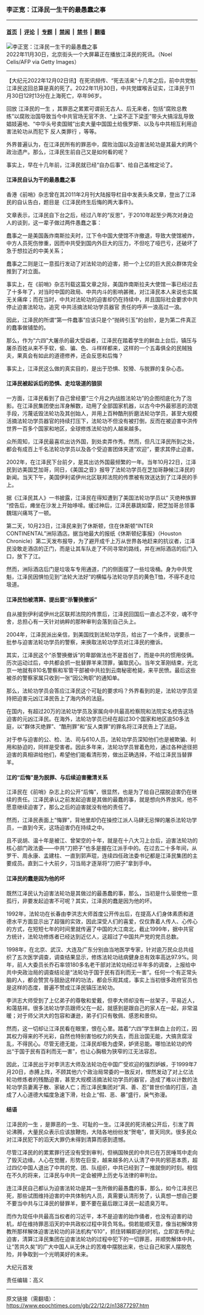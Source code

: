 ### 李正宽：江泽民一生干的最愚蠢之事

---

#### [首页](../../../..?n13877297) &nbsp;|&nbsp; [评论](../../../../../epoch-comment?n13877297) &nbsp;|&nbsp; [专题](../../../../../epoch-special?n13877297) &nbsp;|&nbsp; [禁闻](../../../../../epoch-news?n13877297) &nbsp;|&nbsp; [禁书](../../../../../books?n13877297) &nbsp;|&nbsp; [翻墙](https://github.com/gfw-breaker/nogfw/blob/master/README.md?n13877297)


<div><img alt="李正宽：江泽民一生干的最愚蠢之事" class="attachment-djy_600_400 size-djy_600_400 wp-post-image" src="https://i.epochtimes.com/assets/uploads/2022/12/id13876487-GettyImages-1245235287-600x400.jpg"/>
<div class="caption">
 2022年11月30日，北京街头一个大屏幕正在播放江泽民的死讯。（Noel Celis/AFP via Getty Images）
</div></div><hr/><div class="post_content" id="artbody" itemprop="articleBody">
 <!-- article content begin -->
 <p>
  【大纪元2022年12月02日讯】在死讯频传、“死去活来”十几年之后，前中共党魁江泽民这回总算是真的死了。2022年11月30日，中共党媒喉舌证实，江泽民于11月30日12时13分在上海死亡，卒年96岁。
 </p>
 <p>
  回放
  <ok href="https://www.epochtimes.com/gb/tag/%E6%B1%9F%E6%B3%BD%E6%B0%91%E7%9A%84%E4%B8%80%E7%94%9F.html">
   江泽民的一生
  </ok>
  ，其罪恶之累累可谓前无古人、后无来者，包括“腐败总教练”以腐败治国导致当今中共官场无官不贪、“上梁不正下梁歪”带头大搞淫乱导致娼妓遍地、“中华头号卖国贼”出卖大量中国国土给俄罗斯、以及与中共相互利用迫害法轮功从而犯下
  <ok href="https://www.epochtimes.com/gb/tag/%E5%8F%8D%E4%BA%BA%E7%B1%BB%E7%BD%AA%E8%A1%8C.html">
   反人类罪行
  </ok>
  ，等等。
 </p>
 <p>
  外界普遍认为，在江泽民所有的罪恶中，腐败治国以及迫害法轮功是其最大的两个政治遗产。那么，江泽民生前自己又是如何看的呢？
 </p>
 <p>
  事实上，早在十几年前，江泽民就已经“自办后事”、给自己盖棺定论了。
 </p>
 <h4>
  江泽民自认为干的最愚蠢之事
 </h4>
 <p>
  香港《前哨》杂志曾在其2011年2月刊大陆报导栏目中发表头条文章，登出了江泽民的自认告白，题目是《江泽民终生后悔的两大事件》。
 </p>
 <p>
  文章表示，江泽民自下台之后，经过八年的“反思”，于2010年起至少两次对身边人的谈到，这一辈子做过两件愚蠢之事：
 </p>
 <p>
  蠢事之一是美国轰炸南斯拉夫时，江下令中国大使馆不许撤退，导致大使馆被炸，中方人员死伤惨重，因而中共受到国内外巨大的压力，不但吃了哑巴亏，还破坏了急于想拉近的中美关系；
 </p>
 <p>
  蠢事之二则是江一意孤行发动了对法轮功的迫害，把一个上亿的巨大民众群体完全推到了对立面。
 </p>
 <p>
  事实上，在《前哨》杂志刊载这篇文章之际，美国炸南斯拉夫大使馆一事已经过去了十多年了，对当时中国的政局、中共内斗的影响甚微，对江泽民本人来说也实属无关痛痒；而在当时，中共对法轮功的迫害却仍在持续中，并且国际社会要求中共停止迫害法轮功，追究
  <ok href="https://www.epochtimes.com/gb/tag/%E4%B8%AD%E5%85%B1%E6%B4%BB%E6%91%98%E6%B3%95%E8%BD%AE%E5%8A%9F%E5%AD%A6%E5%91%98%E5%99%A8%E5%AE%98.html">
   中共活摘法轮功学员器官
  </ok>
  责任的呼声一浪高过一浪。
 </p>
 <p>
  因此，江泽民的所谓“第一件蠢事”应该只是个“抛砖引玉”的台阶，是为第二件真正的蠢事做铺垫的。
 </p>
 <p>
  那么，作为“六四”大屠杀的最大受益者，江泽民在踏着学生的鲜血上台后，镇压与屠杀百姓从来不手软，偷、骗、色、斗样样都来，这样的一个五毒俱全的民贼独夫，果真会有如此的道德修养，还会反思和后悔？
 </p>
 <p>
  事实上，江泽民这么做的真实目的，是出于恐惧、狡猾、与脱罪的复杂心态。
 </p>
 <h4>
  江泽民被起诉后的恐惧、走垃圾道的狼狈
 </h4>
 <p>
  一方面，江泽民看到了自己曾经要“三个月之内战胜法轮功”的企图彻底化为了泡影。在江泽民集团使出浑身解数，动用了全部国家机器，以古今中外最邪恶的流氓手段，污蔑诋毁法轮功及其创始人，并用上百种酷刑折磨法轮功学员，甚至大规模活摘法轮功学员器官的持续打压下，法轮功不但没有被打倒，反而在被迫害中洪传世界一百多个国家和地区，全球修炼法轮功的人越来越多。
 </p>
 <p>
  众所周知，江泽民最喜欢出访外国，到处卖弄作秀。然而，但凡江泽民所到之处，都会有成百上千名法轮功学员以及各个受迫害团体夹道“欢迎”，要求其停止迫害。
 </p>
 <p>
  2002年，在江泽民下台前夕，是其出访外国最频繁的一年。当年10月22日，江泽民到访美国芝加哥，同日，《美国之音》报导了法轮功学员在芝加哥静候江泽民的新闻。当天下午，美国伊利诺伊州北区联邦法院的传票被有效送达到了江泽民的手上。
 </p>
 <p>
  据《江泽民其人》一书披露，江泽民在得知遭到了美国法轮功学员以“
  <ok href="https://www.epochtimes.com/gb/tag/%E7%81%AD%E7%BB%9D%E7%A7%8D%E6%97%8F%E7%BD%AA.html">
   灭绝种族罪
  </ok>
  ”控告后，瘫坐在沙发上开始哆嗦。缓过神后，江泽民暴跳如雷，把芝加哥总领事魏瑞兴痛骂了一顿。
 </p>
 <p>
  第二天，10月23日，江泽民来到了休斯顿，住在休斯顿“INTER CONTINENTAL”洲际酒店。据当地最大的报纸《休斯顿纪事报》（Houston Chronicle）第二天发布报导，为了避开成千上万从世界各地赶来的抗议者，江泽民没敢走酒店的正门，而是让其车队走了不同寻常的路线，并在洲际酒店的后门入口，放下了江。
 </p>
 <p>
  然而，洲际酒店后门是垃圾车专用通道，门的侧面摆了一些垃圾桶。身为中共党魁，江泽民因惧怕见到“法轮大法好”的横幅与法轮功学员的黄色T恤，不得不走垃圾道。
 </p>
 <h4>
  江泽民怕被清算、提出要“杀警换撤诉”
 </h4>
 <p>
  自从接到伊利诺伊州北区联邦法院的传票后，江泽民回国后一直忐忑不安，魂不守舍，总担心有一天针对纳粹的那种审判会落到自己头上。
 </p>
 <p>
  2004年，江泽民派出亲信，到美国找到法轮功学员，给出了一个条件，说要杀一批参与迫害法轮功学员的警察，来换取法轮功学员对江泽民的撤诉。
 </p>
 <p>
  其实，江泽民这个“杀警换撤诉”的卑鄙做法也不是首创了，而是中共的惯用伎俩。历次运动过后，中共都会抓一批替罪羊来顶罪，骗取民心。当年文革刚结束，光北京一地就有810名警察和军管干部被中共拉到云南秘密枪毙，来平民愤。最后这些被杀的警察家属只收到一张“因公殉职”的通知单。
 </p>
 <p>
  那么，法轮功学员会答应江泽民这个可耻的要求吗？外界看到的是，法轮功学员坚持把迫害元凶江泽民告上了海内外的法庭。
 </p>
 <p>
  在国内，有超过20万的法轮功学员及家属向中共最高检察院和法院实名控告这场迫害的元凶江泽民。在海外，法轮功学员已经在超过30个国家和地区逾50多法庭，以“群体灭绝罪”、“酷刑罪”和“反人类罪”的罪名将江泽民告上了法庭。
 </p>
 <p>
  对于参与迫害的公、检、法、司与610人员，法轮功学员深知他们也是被欺骗、利用和胁迫的，同样是受害者。因此多年来，法轮功学员冒着危险，通过各种途径把迫害的真相讲给他们，希望他们能看清形势，做出正确选择，不给江泽民当替罪羊。
 </p>
 <h4>
  江的“后悔”是为脱罪、与后续迫害撇清关系
 </h4>
 <p>
  江泽民在《前哨》杂志上的公开“后悔”，很显然，也是为了给自己摆脱迫害仍在继续的责任。江泽民承认之前发起迫害是其做的最蠢的事，就是想向外界放风，他不愿意继续迫害了，那么之后的迫害就没有他的责任了。
 </p>
 <p>
  然而，江泽民表面上“悔罪”，背地里却仍在操控江派人马肆无忌惮的屠杀法轮功学员，一直到今天，这场迫害仍在持续之中。
 </p>
 <p>
  且不说胡、温十年是被江、曾架空的十年，就是在十八大习上台后，迫害法轮功的核心部门政法委——中共“刀把子”也多是握在江派手中的。在过去二十多年间，从罗干、周永康、孟建柱、一直到郭声琨，连续四任政法委书记都是江泽民集团的主要成员。直到二十大前夕，习当局才逐渐将“刀把子”拿到手中。
 </p>
 <h4>
  江泽民的蠢是因为他的坏
 </h4>
 <p>
  既然江泽民认为迫害法轮功是其做过的最愚蠢的事，那么，当初是什么驱使他一意孤行，非要发起迫害不可呢？其实，江泽民的蠢是因为他的坏。
 </p>
 <p>
  1992年，法轮功在长春由李洪志大师首度公开传出后，在提高人们身体素质和道德水平方面显示出了超强的实效，因此深受人们的喜爱，仅仅靠着人传人、心传心的方式，在短短七年的时间里就传遍了中国的大江南北，截止1999年，据中共官方统计，法轮功修炼者已经达到近亿人，这超过了中国共产党的党员总数。
 </p>
 <p>
  1998年，在北京、武汉、大连及广东分别由当地医学专家，针对逾万民众总共组织了五次医学调查，调查结果显示，修炼法轮功祛病健身总有效率高达97.9%。同年，前人大委员长乔石率领180多名老干部对法轮功经过半年多的调查，上报给中共中央政治局的调查结论是“法轮功于国于民有百利而无一害”。任何一个有正常头脑的人，都会赞赏与鼓励这样的功法，都会乐观其成，事实上当初很多政府官员也是这样的态度，普遍不赞成江泽民镇压法轮功。
 </p>
 <p>
  李洪志大师受到了上亿弟子的尊敬和爱戴，但李大师却没有一丝架子，平易近人，和蔼慈祥。很多法轮功学员跟师父在一起，就感到是跟自己的家人在一起，非常温暖；对于师父洪大的包容和谦逊，弟子们只有敬佩、感恩和景仰。
 </p>
 <p>
  然而，这一切却让江泽民看在眼里，恨在心里。踏着“六四”学生鲜血上台的江，因其权力得来的不光彩，自然也特别害怕权力的失去，而且治国无能，大搞贪腐淫乱，不得民心。尽管无德无能，江泽民却极为虚荣，妒贤忌能。哪怕法轮功的传出“于国于民有百利而无一害”，也让心胸极为狭窄的江无法容忍。
 </p>
 <p>
  因此，江泽民出于对李洪志大师及法轮功在中国广受欢迎的强烈妒嫉，于1999年7月20日，赤膊上阵，不顾其他六个政治局常委的一致反对，悍然发动了对上亿法轮功修炼者的残酷迫害，甚至大规模活摘法轮功学员的器官，造成了难以计数的法轮功学员妻离子散、家破人亡；而江泽民集团对“真、善、忍”普世价值的打压，造成了人心道德大幅度急速下滑，社会上“假、恶、暴”盛行，戾气弥漫。
 </p>
 <h4>
  结语
 </h4>
 <p>
  <ok href="https://www.epochtimes.com/gb/tag/%E6%B1%9F%E6%B3%BD%E6%B0%91%E7%9A%84%E4%B8%80%E7%94%9F.html">
   江泽民的一生
  </ok>
  ，是罪恶的一生、可耻的一生。江泽民的死讯被公开后，引发了舆论沸腾，大量民众表示应该放鞭炮，大陆各地纷纷发“贺电”，普天同庆。很多民众对江泽民犯下的滔天大罪仍未得到清算而感到遗憾。
 </p>
 <p>
  尽管江泽民的的累累罪行还没有受到审判，但祸国殃民的中共已在万民唾骂中走向了毁灭边缘。人心在觉醒，形势在巨变，越来越多的人认清了中共的邪恶本质，超过四亿中国人退出了中共的党、团、队组织，中共已经到了一推就倒的时刻。相信在不久的将来，江泽民与中共一定会被押上历史与法律的审判台。
 </p>
 <p>
  连江泽民自己都认为迫害法轮功是其一生所做的最愚蠢的事，那么，如今江泽民已死，那些试图维持迫害的中共体制内人员，真需要认清形势了，认真想一想自己要不要当中共与江泽民的替罪羊，要不要在最后跟江泽民一起遗臭万年。
 </p>
 <p>
  而作为现任中共最高当权者的习近平，本不是迫害的始作俑者，也没有迫害的动机，却在维持罪恶滔天的中共政权过程中背负骂名。倘若能顺天意，像当初解体劳教所那样解体迫害法轮功的非法机构“610”，抓住转瞬即逝的时机，立即宣布停止迫害，清算江泽民集团在迫害法轮功的过程中犯下的一切罪恶，并顺势解体中共，让“苦共久矣”的广大中国人从无休止的苦难中摆脱出来，也让自己和家人摆脱危险，并争取到一个光明美好的未来。
 </p>
 <p>
  大纪元首发
 </p>
 <p>
  责任编辑：高义
 </p>
 <!-- article content end -->
 <div id="below_article_ad">
 </div>
</div>


---

原文链接（需翻墙）：https://www.epochtimes.com/gb/22/12/2/n13877297.htm